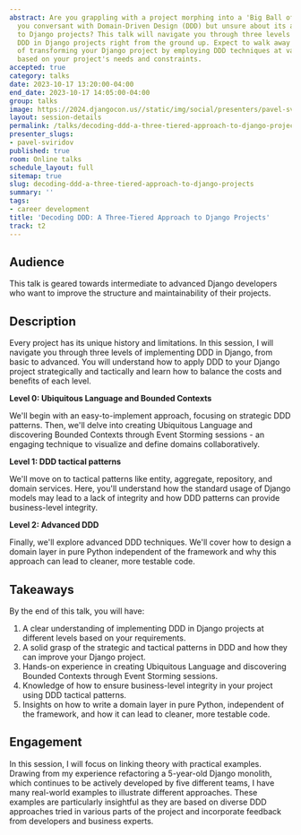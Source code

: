```yaml
---
abstract: Are you grappling with a project morphing into a 'Big Ball of Mud'? Are
  you conversant with Domain-Driven Design (DDD) but unsure about its application
  to Django projects? This talk will navigate you through three levels of implementing
  DDD in Django projects right from the ground up. Expect to walk away with the knowledge
  of transforming your Django project by employing DDD techniques at various levels
  based on your project's needs and constraints.
accepted: true
category: talks
date: 2023-10-17 13:20:00-04:00
end_date: 2023-10-17 14:05:00-04:00
group: talks
image: https://2024.djangocon.us//static/img/social/presenters/pavel-sviridov.png
layout: session-details
permalink: /talks/decoding-ddd-a-three-tiered-approach-to-django-projects/
presenter_slugs:
- pavel-sviridov
published: true
room: Online talks
schedule_layout: full
sitemap: true
slug: decoding-ddd-a-three-tiered-approach-to-django-projects
summary: ''
tags:
- career development
title: 'Decoding DDD: A Three-Tiered Approach to Django Projects'
track: t2
---
```


## Audience

This talk is geared towards intermediate to advanced Django developers who want to improve the structure and maintainability of their projects.

## Description

Every project has its unique history and limitations. In this session, I will navigate you through three levels of implementing DDD in Django, from basic to advanced. You will understand how to apply DDD to your Django project strategically and tactically and learn how to balance the costs and benefits of each level.

**Level 0: Ubiquitous Language and Bounded Contexts**

We'll begin with an easy-to-implement approach, focusing on strategic DDD patterns. Then, we'll delve into creating Ubiquitous Language and discovering Bounded Contexts through Event Storming sessions - an engaging technique to visualize and define domains collaboratively.

**Level 1: DDD tactical patterns**

We'll move on to tactical patterns like entity, aggregate, repository, and domain services. Here, you'll understand how the standard usage of Django models may lead to a lack of integrity and how DDD patterns can provide business-level integrity.

**Level 2: Advanced DDD**

Finally, we'll explore advanced DDD techniques. We'll cover how to design a domain layer in pure Python independent of the framework and why this approach can lead to cleaner, more testable code.

## Takeaways

By the end of this talk, you will have:
1. A clear understanding of implementing DDD in Django projects at different levels based on your requirements.
2. A solid grasp of the strategic and tactical patterns in DDD and how they can improve your Django project.
3. Hands-on experience in creating Ubiquitous Language and discovering Bounded Contexts through Event Storming sessions.
4. Knowledge of how to ensure business-level integrity in your project using DDD tactical patterns.
5. Insights on how to write a domain layer in pure Python, independent of the framework, and how it can lead to cleaner, more testable code.

## Engagement

In this session, I will focus on linking theory with practical examples. Drawing from my experience refactoring a 5-year-old Django monolith, which continues to be actively developed by five different teams, I have many real-world examples to illustrate different approaches. These examples are particularly insightful as they are based on diverse DDD approaches tried in various parts of the project and incorporate feedback from developers and business experts.
